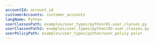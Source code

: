 ```yaml
---
accountId: account_id
customerAccounts: customer_accounts
langName: Python
userClassesPath: examples/user_types/python/01-user_classes.py
userClassesPath2: examples/user_types/python/02-user_classes.py
userPolicyPath: examples/user_types/python/user_policy.polar
---
```

